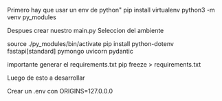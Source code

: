 Primero hay que usar un env de python"
pip install virtualenv
python3 -m venv py_modules


Despues crear nuestro main.py
Seleccion del ambiente

source ./py_modules/bin/activate
 pip install python-dotenv fastapi[standard] pymongo uvicorn pydantic

 importante generar el requirements.txt
 pip freeze > requirements.txt

Luego de esto a desarrollar

Crear un .env con ORIGINS=127.0.0.0